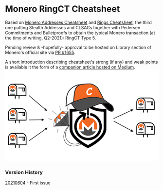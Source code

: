 # Monero RingCT Cheatsheet

Based on [Monero Addresses Cheatsheet](https://github.com/baro77/MoneroAddressesCS) and [Rings Cheatsheet](https://github.com/baro77/RingsCS), the third one putting Stealth Addresses and CLSAGs together with Pedersen Commitments and Bulletproofs to obtain the typical Monero transaction (at the time of writing, Q2-2021): RingCT Type 5.

Pending review & -hopefully- approval to be hosted on Library section of Monero's official site via [PR #1655](https://github.com/monero-project/monero-site/pull/1655).

A short introduction describing cheatsheet's strong (if any) and weak points is available it the form of a [companion article hosted on Medium](https://baro77.medium.com/monero-ringct-cheatsheet-8a9fcf580600?source=friends_link&sk=4504b16263b3beb4152498662bd4b9ae).
[![RingCT](featured.png)](https://baro77.medium.com/monero-ringct-cheatsheet-8a9fcf580600?source=friends_link&sk=4504b16263b3beb4152498662bd4b9ae)

### Version History

[20210604](https://github.com/baro77/RctCS/blob/main/RctCheatsheet20210604.pdf) - First issue
